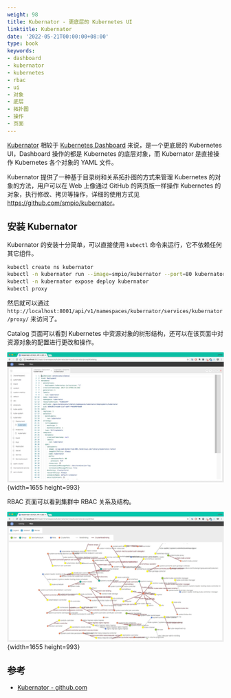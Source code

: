 ```yaml
---
weight: 98
title: Kubernator - 更底层的 Kubernetes UI
linktitle: Kubernator
date: '2022-05-21T00:00:00+08:00'
type: book
keywords:
- dashboard
- kubernator
- kubernetes
- rbac
- ui
- 对象
- 底层
- 拓扑图
- 操作
- 页面
---
```

[Kubernator](https://github.com/smpio/kubernator) 相较于 [Kubernetes Dashboard](https://github.com/smpio/kubernator) 来说，是一个更底层的 Kubernetes UI，Dashboard 操作的都是 Kubernetes 的底层对象，而 Kubernator 是直接操作 Kubernetes 各个对象的 YAML 文件。

Kubernator 提供了一种基于目录树和关系拓扑图的方式来管理 Kubernetes 的对象的方法，用户可以在 Web 上像通过 GitHub 的网页版一样操作 Kubernetes 的对象，执行修改、拷贝等操作，详细的使用方式见 <https://github.com/smpio/kubernator>。

## 安装 Kubernator

Kubernator 的安装十分简单，可以直接使用 `kubectl` 命令来运行，它不依赖任何其它组件。

```bash
kubectl create ns kubernator
kubectl -n kubernator run --image=smpio/kubernator --port=80 kubernator
kubectl -n kubernator expose deploy kubernator
kubectl proxy
```

然后就可以通过 `http://localhost:8001/api/v1/namespaces/kubernator/services/kubernator/proxy/` 来访问了。

Catalog 页面可以看到 Kubernetes 中资源对象的树形结构，还可以在该页面中对资源对象的配置进行更改和操作。

![Kubernator catalog 页面](kubernator-catalog.webp)
{width=1655 height=993}

RBAC 页面可以看到集群中 RBAC 关系及结构。

![Kubernator rbac 页面](kubernator-rbac.webp)
{width=1655 height=993}

## 参考

- [Kubernator - github.com](https://github.com/smpio/kubernator)
